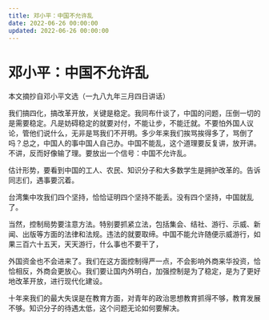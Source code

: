 ```yaml
---
title: 邓小平：中国不允许乱
date: 2022-06-26 00:00:00
updated: 2022-06-26 00:00:00
---
```


# 邓小平：中国不允许乱

本文摘抄自邓小平文选（一九八九年三月四日讲话）

我们搞四化，搞改革开放，关键是稳定。我同布什谈了，中国的问题，压倒一切的是需要稳定。凡是妨碍稳定的就要对付，不能让步，不能迁就。不要怕外国人议论，管他们说什么，无非是骂我们不开明。多少年来我们挨骂挨得多了，骂倒了吗？总之，中国人的事中国人自己办。中国不能乱，这个道理要反复讲，放开讲。不讲，反而好像输了理。要放出一个信号：中国不允许乱。

估计形势，要看到中国的工人、农民、知识分子和大多数学生是拥护改革的。告诉同志们，遇事要沉着。

台湾集中攻我们四个坚持，恰恰证明四个坚持不能丢。没有四个坚持，中国就乱了。

当然，控制局势要注意方法。特别要抓紧立法，包括集会、结社、游行、示威、新闻、出版等方面的法律和法规。违法的就要取缔。中国不能允许随便示威游行，如果三百六十五天，天天游行，什么事也不要干了，

外国资金也不会进来了。我们在这方面控制得严一点，不会影响外商来华投资，恰恰相反，外商会更放心。我们要让国内外明白，加强控制是为了稳定，是为了更好地改革开放，进行现代化建设。

十年来我们的最大失误是在教育方面，对青年的政治思想教育抓得不够，教育发展不够。知识分子的待遇太低，这个问题无论如何要解决。

